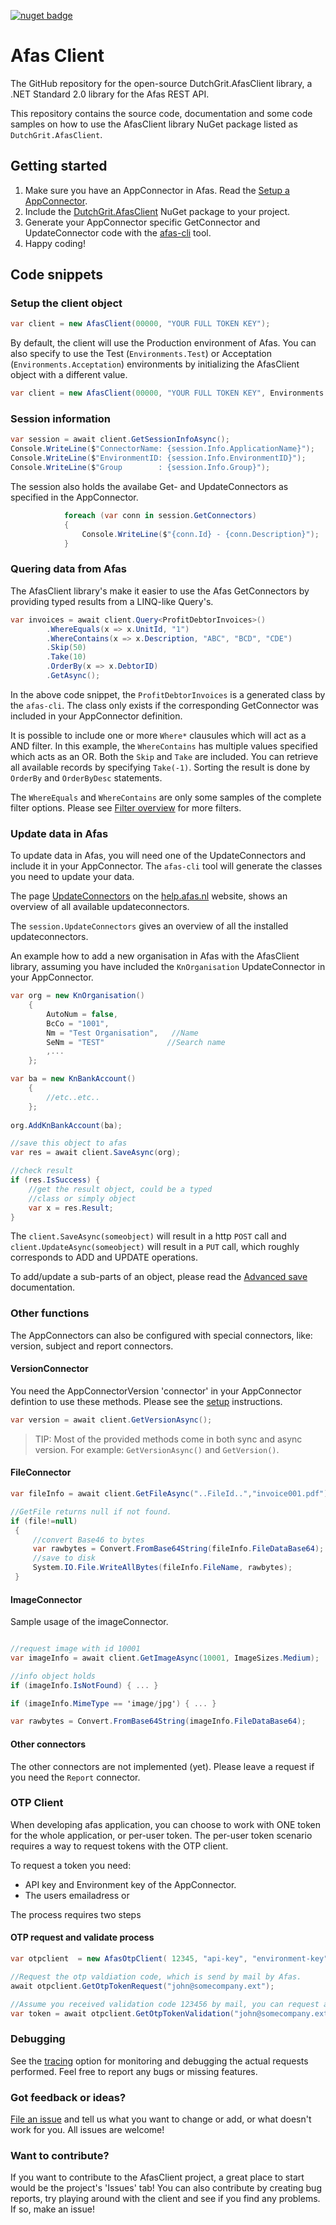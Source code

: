 [![nuget badge](https://img.shields.io/nuget/v/DutchGrit.AfasClient.svg)](https://www.nuget.org/packages/DutchGrit.AfasClient/)

# Afas Client
The GitHub repository for the open-source DutchGrit.AfasClient library, a .NET Standard 2.0 library for the Afas REST API.

This repository contains the source code, documentation and some code samples on how to use the AfasClient library NuGet package listed as `DutchGrit.AfasClient`. 


## Getting started

1. Make sure you have an AppConnector in Afas. Read the [Setup a AppConnector](SetupAppConnector.MD).  
2. Include the [DutchGrit.AfasClient](https://www.nuget.org/packages/DutchGrit.AfasClient/) NuGet package to your project.
3. Generate your AppConnector specific GetConnector and UpdateConnector code with the [afas-cli](https://github.com/dutchgrit/afascli) tool.
4. Happy coding!  

## Code snippets

### Setup the client object

```cs
var client = new AfasClient(00000, "YOUR FULL TOKEN KEY");
```

By default, the client will use the Production environment of Afas. You can also specify to use the Test (`Environments.Test`) or Acceptation (`Environments.Acceptation`) environments by initializing the AfasClient object with a different value.

```cs
var client = new AfasClient(00000, "YOUR FULL TOKEN KEY", Environments.Test);
```

### Session information

```cs
var session = await client.GetSessionInfoAsync();
Console.WriteLine($"ConnectorName: {session.Info.ApplicationName}");
Console.WriteLine($"EnvironmentID: {session.Info.EnvironmentID}");
Console.WriteLine($"Group        : {session.Info.Group}");
``` 

The session also holds the availabe Get- and UpdateConnectors as specified in the AppConnector.

```cs
            foreach (var conn in session.GetConnectors)
            {
                Console.WriteLine($"{conn.Id} - {conn.Description}");
            }

```

### Quering data from Afas  

The AfasClient library's make it easier to use the Afas GetConnectors by providing typed results from a LINQ-like Query's. 

```cs
var invoices = await client.Query<ProfitDebtorInvoices>()
        .WhereEquals(x => x.UnitId, "1")
        .WhereContains(x => x.Description, "ABC", "BCD", "CDE")
        .Skip(50)
        .Take(10)
        .OrderBy(x => x.DebtorID)
        .GetAsync();
```

In the above code snippet, the `ProfitDebtorInvoices` is a generated class by the `afas-cli`. The class only exists if the corresponding GetConnector was included in your AppConnector definition.

It is possible to include one or more `Where*` clausules which will act as a AND filter. In this example, the `WhereContains` has multiple values specified which acts as an OR. Both the `Skip` and `Take` are included. You can retrieve all available records by specifying `Take(-1)`.  Sorting the result is done by `OrderBy` and `OrderByDesc` statements.  

The `WhereEquals` and `WhereContains` are only some samples of the complete filter options. Please see [Filter overview](QueryFilters.md) for more filters. 


### Update data in Afas

To update data in Afas, you will need one of the UpdateConnectors and include it in your AppConnector. The `afas-cli` tool will generate the classes you need to update your data. 

The page [UpdateConnectors](https://help.afas.nl/help/NL/SE/App_Conect_UpdDsc.htm) on the [help.afas.nl](https://help.afas.nl) website, shows an overview of all available updateconnectors.

The `session.UpdateConnectors` gives an overview of all the installed updateconnectors.

An example how to add a new organisation in Afas with the AfasClient library, assuming you have included the `KnOrganisation` UpdateConnector in your AppConnector.



```cs
var org = new KnOrganisation()
    {
        AutoNum = false,
        BcCo = "1001",
        Nm = "Test Organisation",   //Name
        SeNm = "TEST"              //Search name
        ,...
    };

var ba = new KnBankAccount()
    { 
        //etc..etc..
    };
            
org.AddKnBankAccount(ba);

//save this object to afas
var res = await client.SaveAsync(org);

//check result
if (res.IsSuccess) {
    //get the result object, could be a typed 
    //class or simply object
    var x = res.Result;
}
```

The `client.SaveAsync(someobject)` will result in a http `POST` call and `client.UpdateAsync(someobject)` will result in a `PUT` call, which roughly corresponds to ADD and UPDATE operations. 

To add/update a sub-parts of an object, please read the [Advanced save](AdvancedSave.md) documentation.


### Other functions

The AppConnectors can also be configured with special connectors, like: version, subject and report connectors.

#### VersionConnector

You need the AppConnectorVersion 'connector' in your AppConnector defintion to use these methods. Please see the [setup](SetupAppConnector.md) instructions.

```cs
var version = await client.GetVersionAsync();
```
> TIP: Most of the provided methods come in both sync and async version. For example: `GetVersionAsync()` and `GetVersion()`.

#### FileConnector

``` cs 
var fileInfo = await client.GetFileAsync("..FileId..","invoice001.pdf");

//GetFile returns null if not found. 
if (file!=null) 
 {
     //convert Base46 to bytes
     var rawbytes = Convert.FromBase64String(fileInfo.FileDataBase64);
     //save to disk
     System.IO.File.WriteAllBytes(fileInfo.FileName, rawbytes);
 }
```

#### ImageConnector

Sample usage of the imageConnector. 

``` cs

//request image with id 10001
var imageInfo = await client.GetImageAsync(10001, ImageSizes.Medium);

//info object holds 
if (imageInfo.IsNotFound) { ... }

if (imageInfo.MimeType == 'image/jpg') { ... }

var rawbytes = Convert.FromBase64String(imageInfo.FileDataBase64);

```

#### Other connectors

The other connectors are not implemented (yet). 
Please leave a request if you need the `Report` connector.  

### OTP Client

When developing afas application, you can choose to work with ONE token for the whole application, or per-user token. 
The per-user token scenario requires a way to request tokens with the OTP client. 

To request a token you need:
- API key and Environment key of the AppConnector.
- The users emailadress or 

The process requires two steps
#### OTP request and validate process

``` cs
var otpclient  = new AfasOtpClient( 12345, "api-key", "environment-key" );

//Request the otp valdiation code, which is send by mail by Afas.
await otpclient.GetOtpTokenRequest("john@somecompany.ext"); 

//Assume you received validation code 123456 by mail, you can request a token. 
var token = await otpclient.GetOtpTokenValidation("john@somecompany.ext", "123456";)

``` 

### Debugging
See the [tracing](Tracing.MD) option for monitoring and debugging the actual requests performed.
Feel free to report any bugs or missing features.

### Got feedback or ideas?
[File an issue](https://github.com/dutchgrit/afasclient/issues) and tell us what you want to change or add, or what doesn't work for you. All issues are welcome!

### Want to contribute?
If you want to contribute to the AfasClient project, a great place to start would be the project's 'Issues' tab! You can also contribute by creating bug reports, try playing around with the client and see if you find any problems. If so, make an issue!
